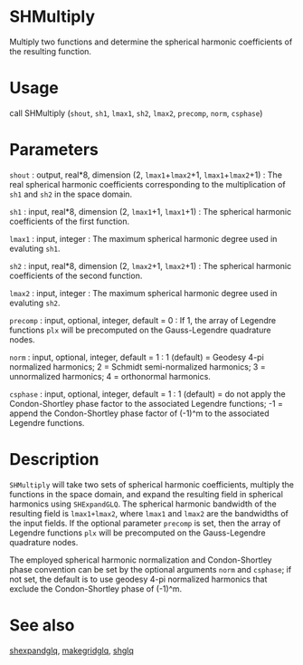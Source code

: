 # SHMultiply
 
Multiply two functions and determine the spherical harmonic coefficients of the resulting function.

# Usage

call SHMultiply (`shout`, `sh1`, `lmax1`, `sh2`, `lmax2`, `precomp`, `norm`, `csphase`)

# Parameters

`shout` : output, real\*8, dimension (2, `lmax1`+`lmax2`+1, `lmax1`+`lmax2`+1)
:   The real spherical harmonic coefficients corresponding to the multiplication of `sh1` and `sh2` in the space domain.
	
`sh1` : input, real\*8, dimension (2, `lmax1`+1, `lmax1`+1)
:   The spherical harmonic coefficients of the first function.

`lmax1` : input, integer
:   The maximum spherical harmonic degree used in evaluting `sh1`.

`sh2` : input, real\*8, dimension (2, `lmax2`+1, `lmax2`+1)
:   The spherical harmonic coefficients of the second function.

`lmax2` : input, integer
:   The maximum spherical harmonic degree used in evaluting `sh2`.

`precomp` : input, optional, integer, default = 0
:   If 1, the array of Legendre functions `plx` will be precomputed on the Gauss-Legendre quadrature nodes.
	
`norm` : input, optional, integer, default = 1
:   1 (default) = Geodesy 4-pi normalized harmonics; 2 = Schmidt semi-normalized harmonics; 3 = unnormalized harmonics; 4 = orthonormal harmonics.

`csphase` : input, optional, integer, default = 1
:   1 (default) = do not apply the Condon-Shortley phase factor to the associated Legendre functions; -1 = append the Condon-Shortley phase factor of (-1)^m to the associated Legendre functions.

# Description

`SHMultiply` will take two sets of spherical harmonic coefficients, multiply the functions in the space domain, and expand the resulting field in spherical harmonics using `SHExpandGLQ`. The spherical harmonic bandwidth of the resulting field is `lmax1+lmax2`, where `lmax1` and `lmax2` are the bandwidths of the input fields. If the optional parameter `precomp` is set, then the array of Legendre functions `plx` will be precomputed on the Gauss-Legendre quadrature nodes.

The employed spherical harmonic normalization and Condon-Shortley phase convention can be set by the optional arguments `norm` and `csphase`; if not set, the default is to use geodesy 4-pi normalized harmonics that exclude the Condon-Shortley phase of (-1)^m.

# See also

[shexpandglq](shexpandglq.html), [makegridglq](makegridglq.html), [shglq](shglq.html)
